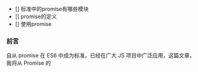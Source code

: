 
- [] 标准中的promise有哪些模块
- [] promise的定义
- [] 使用promise

### 前言

自从 promise 在 ES6 中成为标准，已经在广大 JS 项目中广泛应用，这篇文章，我将从 Promise 的
